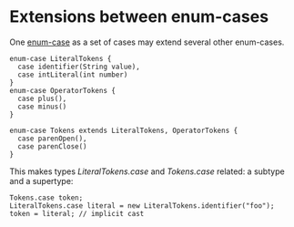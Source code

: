 # Extensions between enum-cases #

One [enum-case](LangEnumCase.md) as a set of cases may extend several other enum-cases.

```
enum-case LiteralTokens {
  case identifier(String value),
  case intLiteral(int number)
}
enum-case OperatorTokens {
  case plus(),
  case minus()
}

enum-case Tokens extends LiteralTokens, OperatorTokens {
  case parenOpen(),
  case parenClose()
}
```

This makes types _LiteralTokens.case_ and _Tokens.case_ related: a subtype and a supertype:
```
Tokens.case token;
LiteralTokens.case literal = new LiteralTokens.identifier("foo");
token = literal; // implicit cast
```